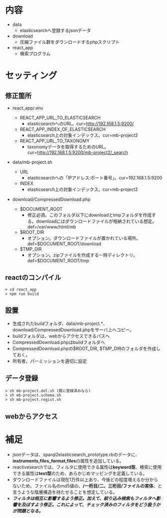 # 内容

- data
  - elasticsearchへ登録するjsonデータ
- download
  - 圧縮ファイル群をダウンロードするphpスクリプト
- react_app
  - 検索プログラム

# セッティング

## 修正箇所
- react_app/.env
  - REACT_APP_URL_TO_ELASTICSEARCH
    - elasticsearchへのURL。cur=http://192.168.1.5:9200/
  - REACT_APP_INDEX_OF_ELASTICSEARCH
    - elasticsearch上の対象インデックス。cur=mb-project2
  - REACT_APP_URL_TO_TAXONOMY
    - taxonomyデータを取得するためのURL。cur=http://192.168.1.5:9200/mb-project2/_search

- data/mb-project.sh
  - URL
    - elasticsearchへの「IPアドレス:ポート番号」。cur=192.168.1.5:9200
  - INDEX
    - elasticsearch上の対象インデックス。cur=mb-project2

- download/CompressedDownload.php
  - $DOCUMENT_ROOT
    - 修正必須。このフォルダ以下にdownloadとtmpフォルダを作成する。downloadにはダウンロードファイルが格納されている想定。def=/var/www/html/mb
  - $ROOT_DIR
    - オプション。ダウンロードファイルが置かれている場所。def=$DOCUMENT_ROOT/download
  - $TMP_DIR
    - オプション。zipファイルを作成する一時ディレクトリ。def=$DOCUMENT_ROOT/tmp

## reactのコンパイル
```
> cd react_app
> npm run build
```

## 設置
- 生成されたbuildフォルダ、data/mb-project.*、download/CompressedDownload.phpをサーバ上へコピー。
- buildフォルダは、webからアクセスできるパスへ
- CompressedDownload.phpはbuildフォルダへ
- CompressedDownload.phpの$ROOT_DIR, $TMP_DIRのフォルダを作成しておく。
- 所有者、パーミッションを適切に設定

## データ登録
```
> sh mb-project.del.sh (既に登録済みなら)
> sh mb-project.schema.sh
> sh mb-project.regist.sh
```

## webからアクセス

# 補足
- jsonデータは、sparql2elasticsearch_prototype.rbのデータに、**instruments,files_format,files**の属性を追加している。
- reactivesearchでは、フィルタに使用できる属性は**keyword型**、検索に使用できる属性は**text型**のため、あらかじめマッピングを定義している。
- ダウンロードファイルは現在1万件以上あり、今後どの程度増えるか分からないため、ファイル名のmd5値の、**/一桁目/二、三桁目/ファイルの実体**、と言うような階層構造を持たせることを想定している。
- ***フィルタは相互に影響するよう修正。加えて、絞り込み検索もフィルタへ影響を及ぼすよう修正。これによって、チェック済みのフィルタをどう扱うかが問題となる。***
